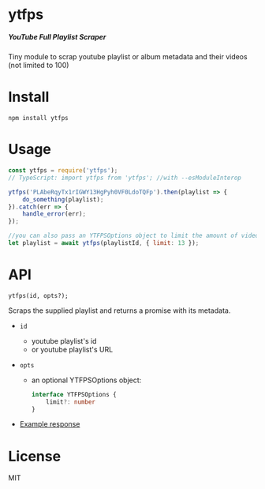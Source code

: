 # ytfps
##### **YouTube Full Playlist Scraper**

Tiny module to scrap youtube playlist or album metadata and their videos (not limited to 100)

# Install

    npm install ytfps

# Usage

```js
const ytfps = require('ytfps');
// TypeScript: import ytfps from 'ytfps'; //with --esModuleInterop

ytfps('PLAbeRqyTx1rIGWY13HgPyh0VF0LdoTQFp').then(playlist => {
    do_something(playlist);
}).catch(err => {
    handle_error(err);
});

//you can also pass an YTFPSOptions object to limit the amount of videos you want to scrap:
let playlist = await ytfps(playlistId, { limit: 13 });
```

# API
    ytfps(id, opts?);

Scraps the supplied playlist and returns a promise with its metadata.

* `id`
    * youtube playlist's id
    * or youtube playlist's URL
* `opts`
    * an optional YTFPSOptions object:
        ```ts
        interface YTFPSOptions {
            limit?: number
        }
        ```

* [Example response](https://github.com/Caier/ytfps/blob/master/example/output.json)


# License
MIT